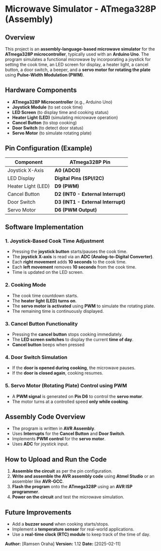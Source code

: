 # Microwave Simulator - ATmega328P (Assembly)

## Overview
This project is an **assembly-language-based microwave simulator** for the **ATmega328P microcontroller**, 
typically used with an **Arduino Uno**. The program simulates a functional microwave by incorporating a joystick
for setting the cook time, an LED screen for display, a heater light, a cancel button, a door switch, a beeper,
and a **servo motor for rotating the plate** using **Pulse-Width Modulation (PWM)**.

## Hardware Components

- **ATmega328P Microcontroller** (e.g., Arduino Uno)
- **Joystick Module** (to set cook time)
- **LED Screen** (to display time and cooking status)
- **Heater Light (LED)** (simulating microwave operation)
- **Cancel Button** (to stop cooking)
- **Door Switch** (to detect door status)
- **Servo Motor** (to simulate rotating plate)

## Pin Configuration (Example)

| Component          | ATmega328P Pin                     |
| ------------------ | ---------------------------------- |
| Joystick X-Axis    | **A0 (ADC0)**                      |
| LED Display        | **Digital Pins (SPI/I2C)**         |
| Heater Light (LED) | **D9 (PWM)**                       |
| Cancel Button      | **D2 (INT0 - External Interrupt)** |
| Door Switch        | **D3 (INT1 - External Interrupt)** |
| Servo Motor        | **D6 (PWM Output)**                |

## Software Implementation

### 1. **Joystick-Based Cook Time Adjustment**

- Pressing the **joystick button** starts/pauses the cook time.
- The **joystick X-axis** is read via an **ADC (Analog-to-Digital Converter)**.
- Each **right movement** adds **10 seconds** to the cook time.
- Each **left movement** removes **10 seconds** from the cook time.
- Time is updated on the LED screen.

### 2. **Cooking Mode**

- The cook time countdown starts.
- The **heater light (LED) turns on**.
- The **servo motor is activated** using **PWM** to simulate the rotating plate.
- The remaining time is continuously displayed.

### 3. **Cancel Button Functionality**

- Pressing the **cancel button** stops cooking immediately.
- The **LED screen switches** to display the current **time of day**.
- **Cancel button** beeps when pressed

### 4. **Door Switch Simulation**

- If the **door is opened during cooking**, the microwave pauses.
- If the **door is closed again**, cooking resumes.

### 5. **Servo Motor (Rotating Plate) Control using PWM**

- A **PWM signal** is generated on **Pin D6** to control the **servo motor**.
- The motor turns at a controlled speed **only while cooking**.

## Assembly Code Overview

- The program is written in **AVR Assembly**.
- Uses **Interrupts** for the **Cancel Button** and **Door Switch**.
- Implements **PWM control** for the **servo motor**.
- Uses **ADC** for joystick input.

## How to Upload and Run the Code

1. **Assemble the circuit** as per the pin configuration.
2. **Write and assemble the AVR assembly code** using **Atmel Studio** or an assembler like **AVR-GCC**.
3. **Flash the program** onto the **ATmega328P** using an **AVR ISP programmer**.
4. **Power on the circuit** and test the microwave simulation.

## Future Improvements

- Add a **buzzer sound** when cooking starts/stops.
- Implement a **temperature sensor** for real-world applications.
- Use a **real-time clock (RTC) module** to keep track of the time of day.

**Author:** [Ramsen Oraha]
**Version:** 1.12
**Date:** [2025-02-11]


